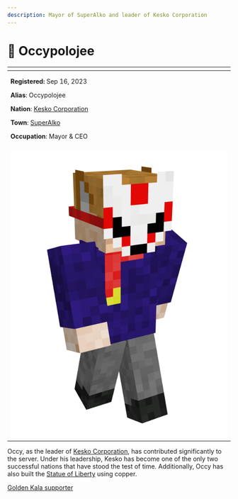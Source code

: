 ```yaml
---
description: Mayor of SuperAlko and leader of Kesko Corporation
---
```


# 👤 Occypolojee

<table data-view="cards" data-full-width="false"><thead><tr><th></th></tr></thead><tbody><tr><td><p><strong>Registered:</strong> Sep 16, 2023</p><p><strong>Alias</strong>: Occypolojee</p><p><strong>Nation</strong>: <a href="../nations/present-nations/kesko-corporation/">Kesko Corporation</a></p><p><strong>Town</strong>: <a href="../towns/baltics-region/superalko/">SuperAlko</a></p><p><strong>Occupation</strong>: Mayor &#x26; CEO</p></td></tr><tr><td><img src="../../../.gitbook/assets/Occypolojee-skin.png" alt=""></td></tr></tbody></table>

Occy, as the leader of [Kesko Corporation](../nations/present-nations/kesko-corporation/), has contributed significantly to the server. Under his leadership, Kesko has become one of the only two successful nations that have stood the test of time. Additionally, Occy has also built the [Statue of Liberty](../towns/baltics-region/superalko/statue-of-liberty.md) using copper.

[Golden Kala supporter](../../../misc/personnel-list/#notable-contributors)
